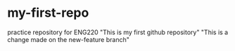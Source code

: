 # my-first-repo
practice repository for ENG220
"This is my first github repository"
"This is a change made on the new-feature branch"
